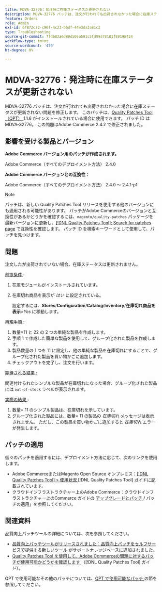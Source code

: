 ```yaml
---
title: MDVA-32776：発注時に在庫ステータスが更新されない
description: MDVA-32776 パッチは、注文が行われても出荷されなかった場合に在庫ステータスが更新されない問題を修正します。 このパッチは、[Quality Patches Tool （QPT） ] （https://experienceleague.adobe.com/en/docs/commerce-operations/tools/quality-patches-tool/quality-patches-tool-to-self-serve-quality-patches） 1.1.6 がインストールされている場合に利用できます。 パッチ ID は MDVA-32776。 この問題はAdobe Commerce 2.4.2 で修正されました。
feature: Orders
role: Admin
exl-id: 6f872c72-c96f-4c23-b6df-44e3da3a81c2
type: Troubleshooting
source-git-commit: 7fdb02a6d89d50ea593c5fd99d78101f89198424
workflow-type: tm+mt
source-wordcount: '470'
ht-degree: 0%

---
```


# MDVA-32776：発注時に在庫ステータスが更新されない

MDVA-32776 パッチは、注文が行われても出荷されなかった場合に在庫ステータスが更新されない問題を修正します。 このパッチは、[Quality Patches Tool （QPT） ](https://experienceleague.adobe.com/en/docs/commerce-operations/tools/quality-patches-tool/quality-patches-tool-to-self-serve-quality-patches)1.1.6 がインストールされている場合に使用できます。 パッチ ID は MDVA-32776。 この問題はAdobe Commerce 2.4.2 で修正されました。

## 影響を受ける製品とバージョン

**Adobe Commerce バージョン用のパッチが作成されます。**

Adobe Commerce（すべてのデプロイメント方法） 2.4.0

**Adobe Commerce バージョンとの互換性：**

Adobe Commerce（すべてのデプロイメント方法） 2.4.0 ～ 2.4.1-p1

>[!NOTE]
>
>パッチは、新しい Quality Patches Tool リリースを使用する他のバージョンにも適用される可能性があります。 パッチがAdobe Commerceのバージョンと互換性があるかどうかを確認するには、`magento/quality-patches` パッケージを最新バージョンに更新し、[[!DNL Quality Patches Tool]: Search for patches page](https://experienceleague.adobe.com/en/docs/commerce-operations/tools/quality-patches-tool/quality-patches-tool-to-self-serve-quality-patches) で互換性を確認します。 パッチ ID を検索キーワードとして使用して、パッチを見つけます。

## 問題

注文したが出荷されていない場合、在庫ステータスは更新されません。

<u> 前提条件 </u>:

1. 在庫モジュールがインストールされています。
1. 在庫切れ商品を表示が *はい* に設定されている。

   設定するには、**Stores**/**Configuration**/**Catalog**/**Inventory**/**在庫切れ商品を表示**=*Yes* に移動します。

<u> 再現手順 </u>:

1. 数量=11 と 22 の 2 つの単純な製品を作成します。
1. 手順 1 で作成した簡単な製品を使用して、グループ化された製品を作成します。
1. 製品数量の 1 つを 11 に設定し、他の単純な製品を在庫切れにすることで、グループ化された製品を買い物かごに追加します。
1. チェックアウトを完了し、注文を行います。

<u> 期待される結果 </u>:

関連付けられたシンプルな製品が在庫切れになった場合、グループ化された製品には `out-of-stock` ラベルが表示されます。

<u> 実際の結果 </u>:

1. 数量= 11 のシンプル製品は、在庫切れを示しています。
1. グループ化された製品には、数量= 11 の製品の *在庫切れ* メッセージは表示されません。 ただし、この製品を買い物かごに追加すると *在庫切れ* エラーが発生します。

## パッチの適用

個々のパッチを適用するには、デプロイメント方法に応じて、次のリンクを使用します。

* Adobe CommerceまたはMagento Open Source オンプレミス：[[!DNL Quality Patches Tool] > 使用状況 ](/help/tools/quality-patches-tool/usage.md)[!DNL Quality Patches Tool] ガイドに記載されています。
* クラウドインフラストラクチャー上のAdobe Commerce：クラウドインフラストラクチャー上のCommerce ガイドの [ アップグレードとパッチ ](https://experienceleague.adobe.com/docs/commerce-cloud-service/user-guide/develop/upgrade/apply-patches.html)/ パッチの適用」を参照してください。

## 関連資料

品質向上パッチツールの詳細については、次を参照してください。

* [ 品質向上パッチツールがリリースされました：品質向上パッチをセルフサービスで提供する新しいツール ](https://experienceleague.adobe.com/en/docs/commerce-operations/tools/quality-patches-tool/quality-patches-tool-to-self-serve-quality-patches) がサポートナレッジベースに追加されました。
* [Quality Patches Tool を使用して、Adobe Commerceの問題に対するパッチが使用可能かどうかを確認します ](/help/tools/quality-patches-tool/patches-available-in-qpt/check-patch-for-magento-issue-with-magento-quality-patches.md) （[!DNL Quality Patches Tool] ガイド）。

QPT で使用可能なその他のパッチについては、[QPT で使用可能なパッチ ](https://experienceleague.adobe.com/tools/commerce-quality-patches/index.html) の節を参照してください。
